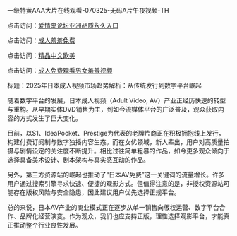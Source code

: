 
一级特黄AAA大片在线观看-070325-无码A片午夜视频-TH


点击访问：<a href="https://bered.pages.dev/">爱情岛论坛亚洲品质永久入口</a>

点击访问：<a href="https://vassv.pages.dev/">成人羞羞免费</a>

点击访问：<a href="https://tfda.pages.dev/">精品中文欧美</a>

点击访问：<a href="https://https://vassv.pages.dev/">成人免费观看男女羞羞视频</a>


标题：2025年日本成人视频市场趋势解析：从传统发行到数字平台崛起

随着数字平台的发展，日本成人视频（Adult Video, AV）产业正经历快速的转型与重构。从早期实体DVD销售为主，到如今流媒体平台的广泛普及，观众获取内容的方式发生了巨大变化。

目前，以S1、IdeaPocket、Prestige为代表的老牌片商正在积极拥抱线上发行，构建付费订阅制与数字独播内容生态。而在女优领域，新人辈出，用户对高质量拍摄与剧情设定的关注度不断提升。相比过往简单粗暴的作品，如今更多观众倾向于选择具备美术设计、剧本架构与真实感互动的作品。

另外，第三方资源站的崛起也推动了“日本AV免费”这一关键词的流量增长。许多用户通过搜索引擎寻求快速、便捷的观影方式。但值得注意的是，非授权资源站可能存在版权风险与安全隐患，因此建议用户优先选择正规平台。

总的来说，日本AV产业的商业模式正在逐步从单一销售向版权运营、数字平台合作、品牌化经营演变。作为观众，我们也应支持正版，理性选择观影平台，才能真正推动整个行业良性发展。




<span style="display:none;">[Canonical link]( https://github.com/hlw20250703/hlw05 ）</span>
